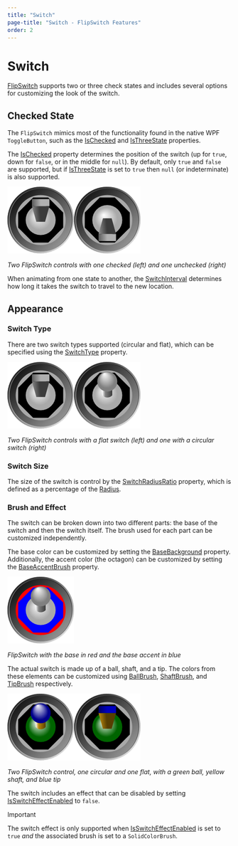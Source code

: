 ```yaml
---
title: "Switch"
page-title: "Switch - FlipSwitch Features"
order: 2
---
```

# Switch

[FlipSwitch](xref:@ActiproUIRoot.Controls.Gauge.FlipSwitch) supports two or three check states and includes several options for customizing the look of the switch.

## Checked State

The `FlipSwitch` mimics most of the functionality found in the native WPF `ToggleButton`, such as the [IsChecked](xref:@ActiproUIRoot.Controls.Gauge.FlipSwitch.IsChecked) and [IsThreeState](xref:@ActiproUIRoot.Controls.Gauge.FlipSwitch.IsThreeState) properties.

The [IsChecked](xref:@ActiproUIRoot.Controls.Gauge.FlipSwitch.IsChecked) property determines the position of the switch (up for `true`, down for `false`, or in the middle for `null`). By default, only `true` and `false` are supported, but if [IsThreeState](xref:@ActiproUIRoot.Controls.Gauge.FlipSwitch.IsThreeState) is set to `true` then `null` (or indeterminate) is also supported.

![Screenshot](../images/flip-switch-flat-on.png)![Screenshot](../images/flip-switch-flat-off.png)

*Two FlipSwitch controls with one checked (left) and one unchecked (right)*

When animating from one state to another, the [SwitchInterval](xref:@ActiproUIRoot.Controls.Gauge.FlipSwitch.SwitchInterval) determines how long it takes the switch to travel to the new location.

## Appearance

### Switch Type

There are two switch types supported (circular and flat), which can be specified using the [SwitchType](xref:@ActiproUIRoot.Controls.Gauge.FlipSwitch.SwitchType) property.

![Screenshot](../images/flip-switch-flat-on.png)![Screenshot](../images/flip-switch-circular-on.png)

*Two FlipSwitch controls with a flat switch (left) and one with a circular switch (right)*

### Switch Size

The size of the switch is control by the [SwitchRadiusRatio](xref:@ActiproUIRoot.Controls.Gauge.FlipSwitch.SwitchRadiusRatio) property, which is defined as a percentage of the [Radius](xref:@ActiproUIRoot.Controls.Gauge.Primitives.CircularGaugeBase.Radius).

### Brush and Effect

The switch can be broken down into two different parts: the base of the switch and then the switch itself. The brush used for each part can be customized independently.

The base color can be customized by setting the [BaseBackground](xref:@ActiproUIRoot.Controls.Gauge.FlipSwitch.BaseBackground) property. Additionally, the accent color (the octagon) can be customized by setting the [BaseAccentBrush](xref:@ActiproUIRoot.Controls.Gauge.FlipSwitch.BaseAccentBrush) property.

![Screenshot](../images/flip-switch-circular-on-base.png)

*FlipSwitch with the base in red and the base accent in blue*

The actual switch is made up of a ball, shaft, and a tip. The colors from these elements can be customized using [BallBrush](xref:@ActiproUIRoot.Controls.Gauge.FlipSwitch.BallBrush), [ShaftBrush](xref:@ActiproUIRoot.Controls.Gauge.FlipSwitch.ShaftBrush), and [TipBrush](xref:@ActiproUIRoot.Controls.Gauge.FlipSwitch.TipBrush) respectively.

![Screenshot](../images/flip-switch-circular-on-switch.png)![Screenshot](../images/flip-switch-flat-on-switch.png)

*Two FlipSwitch control, one circular and one flat, with a green ball, yellow shaft, and blue tip*

The switch includes an effect that can be disabled by setting [IsSwitchEffectEnabled](xref:@ActiproUIRoot.Controls.Gauge.FlipSwitch.IsSwitchEffectEnabled) to `false`.

> [!IMPORTANT]
> The switch effect is only supported when [IsSwitchEffectEnabled](xref:@ActiproUIRoot.Controls.Gauge.FlipSwitch.IsSwitchEffectEnabled) is set to `true` *and* the associated brush is set to a `SolidColorBrush`.
